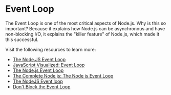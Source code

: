 # Event Loop

The Event Loop is one of the most critical aspects of Node.js. Why is this so important? Because it explains how Node.js can be asynchronous and have non-blocking I/O, it explains the "killer feature" of Node.js, which made it this successful.

Visit the following resources to learn more:

- [The Node.JS Event Loop](https://nodejs.org/en/docs/guides/event-loop-timers-and-nexttick/#what-is-the-event-loop)
- [JavaScript Visualized: Event Loop](https://dev.to/lydiahallie/javascript-visualized-event-loop-3dif)
- [The Node.js Event Loop](https://www.coursera.org/lecture/secure-full-stack-mean-developer/the-node-js-event-loop-j5fbT)
- [The Complete Node js: The Node js Event Loop](https://www.youtube.com/watch?v=6YgsqXlUoTM)
- [The NodeJS Event loop](https://nodejs.org/en/guides/event-loop-timers-and-nexttick)
- [Don't Block the Event Loop](https://nodejs.org/en/guides/dont-block-the-event-loop)
